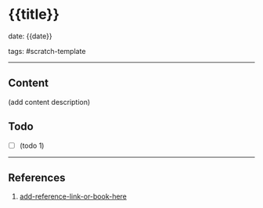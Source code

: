 # {{title}}

date: {{date}}

tags: #scratch-template

---

## Content

(add content description)

## Todo

- [ ] (todo 1)

---

## References

1. [add-reference-link-or-book-here]()
